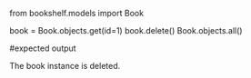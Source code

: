 from bookshelf.models import Book

book = Book.objects.get(id=1)
book.delete()
Book.objects.all()

#expected output

The book instance is deleted.
